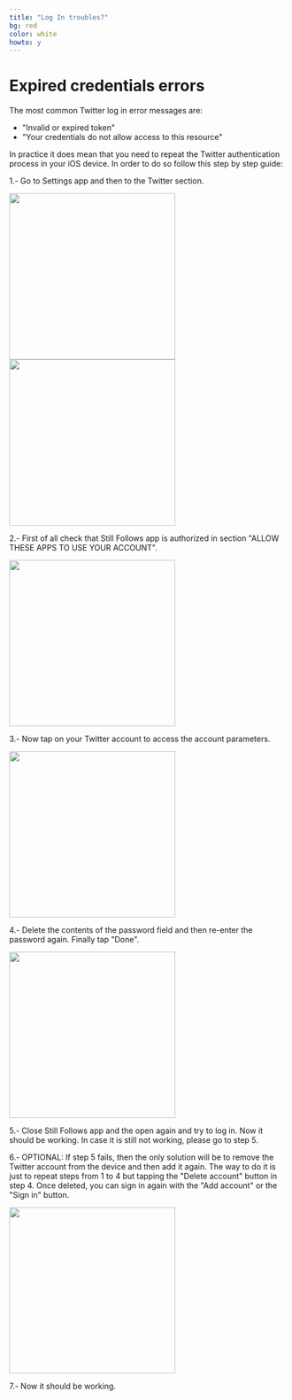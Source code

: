 ```yaml
---
title: "Log In troubles?"
bg: red
color: white
howto: y
---
```


# Expired credentials errors

The most common Twitter log in error messages are:

- "Invalid or expired token"
- "Your credentials do not allow access to this resource"

In practice it does mean that you need to repeat the Twitter authentication process in your iOS device. In order to do so follow this step by step guide:

1.- Go to Settings app and then to the Twitter section. 

<img src="/img/howto/how-to-login-s0_framed.png" alt="" title="" width="300" />

<img src="/img/howto/how-to-login-s0B_framed.png" alt="" title="" width="300" />

2.- First of all check that Still Follows app is authorized in section "ALLOW THESE APPS TO USE YOUR ACCOUNT".

<img src="/img/howto/how-to-login-s1_framed.png" alt="" title="" width="300" />

3.- Now tap on your Twitter account to access the account parameters.

<img src="/img/howto/how-to-login-s2_framed.png" alt="" title="" width="300" />

4.- Delete the contents of the password field and then re-enter the password again. Finally tap "Done".

<img src="/img/howto/how-to-login-s3_framed.png" alt="" title="" width="300" />

5.- Close Still Follows app and the open again and try to log in. Now it should be working. In case it is still not working, please go to step 5.

6.- OPTIONAL: If step 5 fails, then the only solution will be to remove the Twitter account from the device and then add it again. The way to do it is just to repeat steps from 1 to 4 but tapping the "Delete account" button in step 4. Once deleted, you can sign in again with the "Add account" or the "Sign in" button.

<img src="/img/howto/how-to-login-s4_framed.png" alt="" title="" width="300" />

7.- Now it should be working.